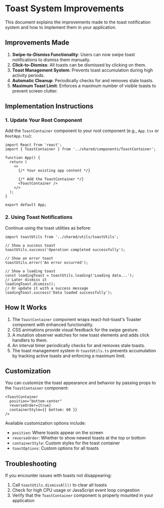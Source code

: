 # Toast System Improvements

This document explains the improvements made to the toast notification system and how to implement them in your application.

## Improvements Made

1. **Swipe-to-Dismiss Functionality**: Users can now swipe toast notifications to dismiss them manually.
2. **Click-to-Dismiss**: All toasts can be dismissed by clicking on them.
3. **Toast Management System**: Prevents toast accumulation during high activity periods.
4. **Automatic Cleanup**: Periodically checks for and removes stale toasts.
5. **Maximum Toast Limit**: Enforces a maximum number of visible toasts to prevent screen clutter.

## Implementation Instructions

### 1. Update Your Root Component

Add the `ToastContainer` component to your root component (e.g., `App.tsx` or `RootApp.tsx`):

```tsx
import React from 'react';
import { ToastContainer } from '../shared/components/ToastContainer';

function App() {
  return (
    <>
      {/* Your existing app content */}
      
      {/* Add the ToastContainer */}
      <ToastContainer />
    </>
  );
}

export default App;
```

### 2. Using Toast Notifications

Continue using the toast utilities as before:

```tsx
import toastUtils from '../shared/utils/toastUtils';

// Show a success toast
toastUtils.success('Operation completed successfully');

// Show an error toast
toastUtils.error('An error occurred');

// Show a loading toast
const loadingToast = toastUtils.loading('Loading data...');
// Later dismiss it
loadingToast.dismiss();
// Or update it with a success message
loadingToast.success('Data loaded successfully');
```

## How It Works

1. The `ToastContainer` component wraps react-hot-toast's Toaster component with enhanced functionality.
2. CSS animations provide visual feedback for the swipe gesture.
3. A mutation observer watches for new toast elements and adds click handlers to them.
4. An interval timer periodically checks for and removes stale toasts.
5. The toast management system in `toastUtils.ts` prevents accumulation by tracking active toasts and enforcing a maximum limit.

## Customization

You can customize the toast appearance and behavior by passing props to the `ToastContainer` component:

```tsx
<ToastContainer 
  position="bottom-center" 
  reverseOrder={true}
  containerStyle={{ bottom: 60 }}
/>
```

Available customization options include:
- `position`: Where toasts appear on the screen
- `reverseOrder`: Whether to show newest toasts at the top or bottom
- `containerStyle`: Custom styles for the toast container
- `toastOptions`: Custom options for all toasts

## Troubleshooting

If you encounter issues with toasts not disappearing:

1. Call `toastUtils.dismissAll()` to clear all toasts
2. Check for high CPU usage or JavaScript event loop congestion
3. Verify that the `ToastContainer` component is properly mounted in your application